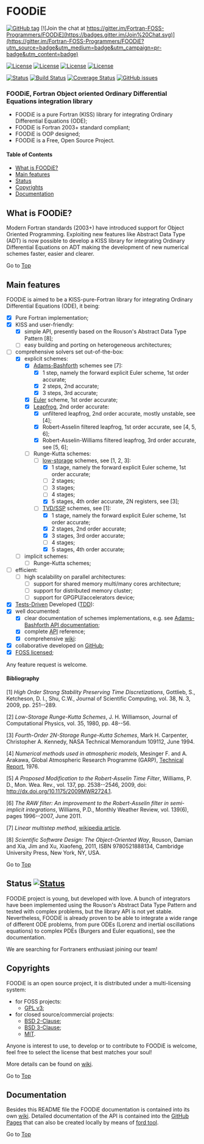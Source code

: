 <a name="top"></a>

# FOODiE

[![GitHub tag](https://img.shields.io/github/tag/Fortran-FOSS-Programmers/FOODiE.svg)]() [![Join the chat at https://gitter.im/Fortran-FOSS-Programmers/FOODiE](https://badges.gitter.im/Join%20Chat.svg)](https://gitter.im/Fortran-FOSS-Programmers/FOODiE?utm_source=badge&utm_medium=badge&utm_campaign=pr-badge&utm_content=badge)

[![License](https://img.shields.io/badge/license-GNU%20GeneraL%20Public%20License%20v3,%20GPLv3-blue.svg)]()
[![License](https://img.shields.io/badge/license-BSD2-red.svg)]()
[![License](https://img.shields.io/badge/license-BSD3-red.svg)]()
[![License](https://img.shields.io/badge/license-MIT-red.svg)]()

[![Status](https://img.shields.io/badge/status-beta-orange.svg)]()
[![Build Status](https://travis-ci.org/Fortran-FOSS-Programmers/FOODiE.svg?branch=master)](https://travis-ci.org/Fortran-FOSS-Programmers/FOODiE)
[![Coverage Status](https://img.shields.io/codecov/c/github/Fortran-FOSS-Programmers/FOODiE.svg)](http://codecov.io/github/Fortran-FOSS-Programmers/FOODiE?branch=master)
[![GitHub issues](https://img.shields.io/github/issues/Fortran-FOSS-Programmers/FOODiE.svg)]()

### FOODiE, Fortran Object oriented Ordinary Differential Equations integration library

- FOODiE is a pure Fortran (KISS) library for integrating Ordinary Differential Equations (ODE);
- FOODiE is Fortran 2003+ standard compliant;
- FOODiE is OOP designed;
- FOODiE is a Free, Open Source Project.

#### Table of Contents

+ [What is FOODiE?](#what-is-FOODiE?)
+ [Main features](#main-features)
+ [Status](#status)
+ [Copyrights](#copyrights)
+ [Documentation](#documentation)

## What is FOODiE?

Modern Fortran standards (2003+) have introduced support for Object Oriented Programming. Exploiting new features like Abstract Data Type (ADT) is now possible to develop a KISS library for integrating Ordinary Differential Equations on ADT making the development of new numerical schemes faster, easier and clearer.

Go to [Top](#top)

## Main features

FOODiE is aimed to be a KISS-pure-Fortran library for integrating Ordinary Differential Equations (ODE), it being:

+ [x] Pure Fortran implementation;
+ [x] KISS and user-friendly:
    + [x] simple API, presently based on the Rouson's Abstract Data Type Pattern [8];
    + [ ] easy building and porting on heterogeneous architectures;
+ [ ] comprehensive solvers set out-of-the-box:
    + [x] explicit schemes:
        + [x] [Adams-Bashforth](http://fortran-foss-programmers.github.io/FOODiE/module/foodie_integrator_adams_bashforth.html) schemes see [7]:
            + [x] 1 step, namely the forward explicit Euler scheme, 1st order accurate;
            + [x] 2 steps, 2nd accurate;
            + [x] 3 steps, 3rd accurate;
        + [x] [Euler](http://fortran-foss-programmers.github.io/FOODiE/module/foodie_integrator_euler_explicit.html) scheme, 1st order accurate;
        + [x] [Leapfrog](http://fortran-foss-programmers.github.io/FOODiE/module/foodie_integrator_leapfrog.html), 2nd order accurate:
            + [x] unfiltered leapfrog, 2nd order accurate, mostly unstable, see [4];
            + [x] Robert-Asselin filtered leapfrog, 1st order accurate, see [4, 5, 6];
            + [x] Robert-Asselin-Williams filtered leapfrog, 3rd order accurate, see [5, 6];
        + [ ] Runge-Kutta schemes:
            + [ ] [low-storage](http://fortran-foss-programmers.github.io/FOODiE/module/foodie_integrator_low_storage_runge_kutta.html) schemes, see [1, 2, 3]:
                + [x] 1 stage, namely the forward explicit Euler scheme, 1st order accurate;
                + [ ] 2 stages;
                + [ ] 3 stages;
                + [ ] 4 stages;
                + [x] 5 stages, 4th order accurate, 2N registers, see [3];
            + [ ] [TVD/SSP](http://fortran-foss-programmers.github.io/FOODiE/module/foodie_integrator_tvd_runge_kutta.html) schemes, see [1]:
                + [x] 1 stage, namely the forward explicit Euler scheme, 1st order accurate;
                + [x] 2 stages, 2nd order accurate;
                + [x] 3 stages, 3rd order accurate;
                + [ ] 4 stages;
                + [x] 5 stages, 4th order accurate;
    + [ ] implicit schemes:
        + [ ] Runge-Kutta schemes;
+ [ ] efficient:
    + [ ] high scalability on parallel architectures:
        + [ ] support for shared memory multi/many cores architecture;
        + [ ] support for distributed memory cluster;
        + [ ] support for GPGPU/accelerators device;
+ [x] [Tests-Driven](https://github.com/Fortran-FOSS-Programmers/FOODiE/wiki/Examples) Developed ([TDD](https://en.wikipedia.org/wiki/Test-driven_development)):
+ [x] well documented:
    + [x] clear documentation of schemes implementations, e.g. see [Adams-Bashforth API documentation](http://fortran-foss-programmers.github.io/FOODiE/module/foodie_integrator_adams_bashforth.html);
    + [x] complete [API](http://fortran-foss-programmers.github.io/FOODiE/index.html) reference;
    + [x] comprehensive [wiki](https://github.com/Fortran-FOSS-Programmers/FOODiE/wiki):
+ [x] collaborative developed on [GitHub](https://github.com/Fortran-FOSS-Programmers/FOODiE);
+ [x] [FOSS licensed](https://github.com/Fortran-FOSS-Programmers/FOODiE/wiki/Copyrights);

Any feature request is welcome.

#### Bibliography

[1] *High Order Strong Stability Preserving Time Discretizations*, Gottlieb, S., Ketcheson, D. I., Shu, C.W., Journal of Scientific Computing, vol. 38, N. 3, 2009, pp. 251--289.

[2] *Low-Storage Runge-Kutta Schemes*, J. H. Williamson, Journal of Computational Physics, vol. 35, 1980, pp. 48--56.

[3] *Fourth-Order 2N-Storage Runge-Kutta Schemes*, Mark H. Carpenter, Christopher A. Kennedy, NASA Technical Memorandum 109112, June 1994.

[4] *Numerical methods used in atmospheric models*, Mesinger F. and A. Arakawa, Global Atmospheric Research Programme (GARP), [Technical Report](http://twister.ou.edu/CFD2003/Mesinger_ArakawaGARP.pdf), 1976.

[5] *A Proposed Modification to the Robert-Asselin Time Filter*, Williams, P. D., Mon. Wea. Rev., vol. 137, pp. 2538--2546, 2009, doi: http://dx.doi.org/10.1175/2009MWR2724.1.

[6] *The RAW filter: An improvement to the Robert-Asselin filter in semi-implicit integrations*, Williams, P.D., Monthly Weather Review, vol. 139(6), pages 1996--2007, June 2011.

[7] *Linear multistep method*, [wikipedia article](https://en.wikipedia.org/wiki/Linear_multistep_method).

[8] *Scientific Software Design: The Object-Oriented Way*, Rouson, Damian and Xia, Jim and Xu, Xiaofeng, 2011, ISBN 9780521888134, Cambridge University Press, New York, NY, USA.

Go to [Top](#top)

## Status [![Status](https://img.shields.io/badge/status-beta-orange.svg)]()

FOODiE project is young, but developed with love. A bunch of integrators have been implemented using the Rouson's Abstract Data Type Pattern and tested with complex problems, but the library API is not yet stable. Nevertheless, FOODiE is already proven to be able to integrate a wide range of different ODE problems, from pure ODEs (Lorenz and inertial oscillations equations) to complex PDEs (Burgers and Euler equations), see the documentation.

We are searching for Fortraners enthusiast joining our team!

## Copyrights

FOODiE is an open source project, it is distributed under a multi-licensing system:

+ for FOSS projects:
  - [GPL v3](http://www.gnu.org/licenses/gpl-3.0.html);
+ for closed source/commercial projects:
  - [BSD 2-Clause](http://opensource.org/licenses/BSD-2-Clause);
  - [BSD 3-Clause](http://opensource.org/licenses/BSD-3-Clause);
  - [MIT](http://opensource.org/licenses/MIT).

Anyone is interest to use, to develop or to contribute to FOODiE is welcome, feel free to select the license that best matches your soul!

More details can be found on [wiki](https://github.com/Fortran-FOSS-Programmers/FOODiE/wiki/Copyrights).

Go to [Top](#top)

## Documentation

Besides this README file the FOODiE documentation is contained into its own [wiki](https://github.com/Fortran-FOSS-Programmers/FOODiE/wiki). Detailed documentation of the API is contained into the [GitHub Pages](http://Fortran-FOSS-Programmers.github.io/FOODiE/index.html) that can also be created locally by means of [ford tool](https://github.com/cmacmackin/ford).

Go to [Top](#top)
